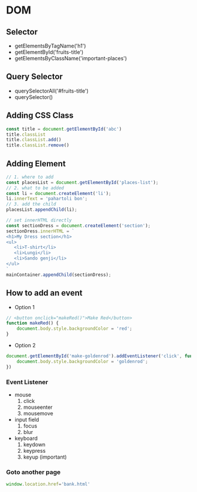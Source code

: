 # DOM
## Selector
 - getElementsByTagName('h1')
 - getElementById('fruits-title')
 - getElementsByClassName('important-places')
 ## Query Selector
 - querySelectorAll('#fruits-title')
 - querySelector()

 ## Adding CSS Class
 ``` javascript
 const title = document.getElementById('abc')
 title.classList
 title.classList.add()
 title.classList.remove()
 ```
 ## Adding Element
 ``` javascript
 // 1. where to add
const placesList = document.getElementById('places-list');
// 2. what to be added
const li = document.createElement('li');
li.innerText = 'pahartoli bon';
// 3. add the child
placesList.appendChild(li);

// set innerHTML directly
const sectionDress = document.createElement('section');
sectionDress.innerHTML = `
<h1>My Dress section</h1>
<ul>
    <li>T-shirt</li>
    <li>Lungi</li>
    <li>Sando genji</li>
</ul>
`
mainContainer.appendChild(sectionDress);
```
## How to add an event
- Option 1
```javascript
// <button onclick="makeRed()">Make Red</button>
function makeRed() {
    document.body.style.backgroundColor = 'red';
}
```

- Option 2
``` javascript
document.getElementById('make-goldenrod').addEventListener('click', function(){
    document.body.style.backgroundColor = 'goldenrod';
})
```
### Event Listener
- mouse
    1. click
    2. mouseenter
    3. mousemove
- input field
    1. focus
    2. blur
- keyboard
    1. keydown
    2. keypress
    3. keyup (important)

### Goto another page
```javascript
window.location.href='bank.html'
```

